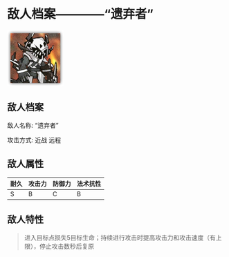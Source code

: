 # 敌人档案————“遗弃者”

![“遗弃者”](./eneIcons/“遗弃者”.png)

## 敌人档案

敌人名称: “遗弃者”

攻击方式: 近战 远程

## 敌人属性

| 耐久      | 攻击力  | 防御力 | 法术抗性 |
|---------|------|-----|------|
| S | B | C | B |

## 敌人特性
> 进入目标点损失5目标生命；持续进行攻击时提高攻击力和攻击速度（有上限），停止攻击数秒后复原
